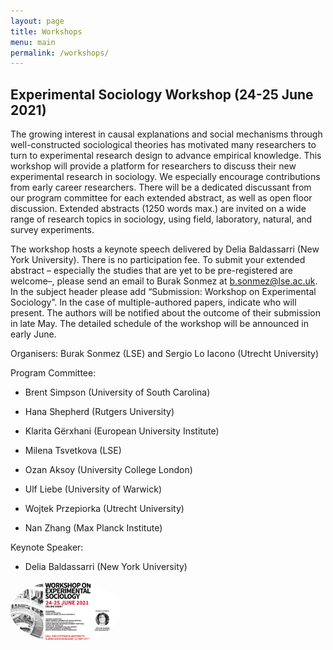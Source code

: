 ```yaml
---
layout: page
title: Workshops
menu: main
permalink: /workshops/
---
```


## Experimental Sociology Workshop (24-25 June 2021)

The growing interest in causal explanations and social mechanisms through well-constructed sociological theories has motivated many researchers to turn to experimental research design
to advance empirical knowledge. This workshop will provide a platform for researchers to discuss their new experimental research in sociology. We especially encourage contributions
from early career researchers. There will be a dedicated discussant from our program committee for each extended abstract, as well as open floor discussion. Extended abstracts
(1250 words max.) are invited on a wide range of research topics in sociology, using field, laboratory, natural, and survey experiments.

The workshop hosts a keynote speech delivered by Delia Baldassarri (New York University). There is no participation fee. To submit your extended abstract – especially the studies that are yet to be pre-registered are welcome–, please send an email to Burak Sonmez at [b.sonmez@lse.ac.uk](mailto:b.sonmez@ucl.ac.uk). In the subject header please add “Submission: Workshop on
Experimental Sociology”. In the case of multiple-authored papers, indicate who will present. The authors will be notified about the outcome of their submission in late May. The detailed
schedule of the workshop will be announced in early June.

Organisers: Burak Sonmez (LSE) and Sergio Lo Iacono (Utrecht University)

Program Committee:

- Brent Simpson (University of South Carolina)

- Hana Shepherd (Rutgers University)

- Klarita Gërxhani (European University Institute)

- Milena Tsvetkova (LSE)

- Ozan Aksoy (University College London)

- Ulf Liebe (University of Warwick)

- Wojtek Przepiorka (Utrecht University)

- Nan Zhang (Max Planck Institute) 

Keynote Speaker:

- Delia Baldassarri (New York University)

<img src="assets/Workshop_call.jpeg" style="width:35%; border-radius: 50%;  align:center;margin: auto">


